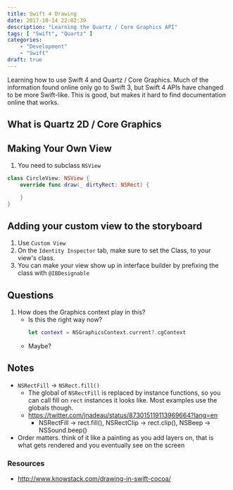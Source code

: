 ```yaml
---
title: Swift 4 Drawing
date: 2017-10-14 22:02:39
description: "Learning the Quartz / Core Graphics API"
tags: [ "Swift", "Quartz" ]
categories:
    - "Development"
    - "Swift"
draft: true
---
```


Learning how to use Swift 4 and Quartz / Core Graphics. Much of the information
found online only go to Swift 3, but Swift 4 APIs have changed to be more
Swift-like. This is good, but makes it hard to find documentation online that
works.

## What is Quartz 2D / Core Graphics

## Making Your Own View

1. You need to subclass `NSView`

```swift
class CircleView: NSView {
    override func draw(_ dirtyRect: NSRect) {

    }
}
```

## Adding your custom view to the storyboard

1. Use `Custom View`
1. On the `Identity Inspector` tab, make sure to set the Class, to your view's
   class.
1. You can make your view show up in interface builder by prefixing the class
   with `@IBDesignable`

## Questions

1. How does the Graphics context play in this?
    * Is this the right way now?
        ```swift
        let context = NSGraphicsContext.current?.cgContext
        ```
    * Maybe?

## Notes

* `NSRectFill` -> `NSRect.fill()`
    * The global of `NSRectFill` is replaced by instance functions, so you can
      call fill on `rect` instances it looks like. Most examples use the globals
      though.
    * https://twitter.com/jnadeau/status/873015119113969664?lang=en
        * NSRectFill → rect.fill(), NSRectClip → rect.clip(), NSBeep →
          NSSound.beep()
* Order matters. think of it like a painting as you add layers on, that is what
  gets rendered and you eventually see on the screen


### Resources

* http://www.knowstack.com/drawing-in-swift-cocoa/
